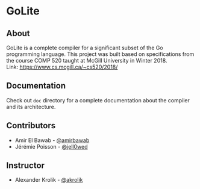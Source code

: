 # GoLite

## About
GoLite is a complete compiler for a significant subset of the Go programming language. This project was 
built based on specifications from the course COMP 520 taught at McGill University in Winter 2018.  
Link: https://www.cs.mcgill.ca/~cs520/2018/  

## Documentation
Check out `doc` directory for a complete documentation about the compiler and its architecture.  

## Contributors
- Amir El Bawab - [@amirbawab](https://github.com/amirbawab)
- Jérémie Poisson - [@jell0wed](https://github.com/jell0wed)

## Instructor
- Alexander Krolik - [@akrolik](https://github.com/akrolik)
